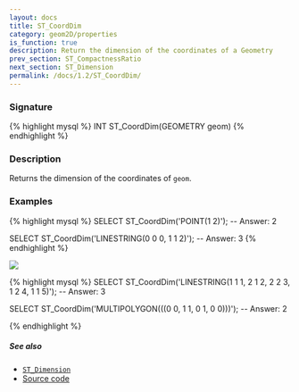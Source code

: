 ```yaml
---
layout: docs
title: ST_CoordDim
category: geom2D/properties
is_function: true
description: Return the dimension of the coordinates of a Geometry
prev_section: ST_CompactnessRatio
next_section: ST_Dimension
permalink: /docs/1.2/ST_CoordDim/
---
```


### Signature

{% highlight mysql %}
INT ST_CoordDim(GEOMETRY geom)
{% endhighlight %}

### Description
Returns the dimension of the coordinates of `geom`.

### Examples

{% highlight mysql %}
SELECT ST_CoordDim('POINT(1 2)');
-- Answer: 2

SELECT ST_CoordDim('LINESTRING(0 0 0, 1 1 2)');
-- Answer: 3
{% endhighlight %}

<img class="displayed" src="../ST_CoordDim.png"/>

{% highlight mysql %}
SELECT ST_CoordDim('LINESTRING(1 1 1, 2 1 2, 2 2 3, 1 2 4, 1 1 5)');
-- Answer: 3

SELECT ST_CoordDim('MULTIPOLYGON(((0 0, 1 1, 0 1, 0 0)))');
-- Answer: 2

{% endhighlight %}

##### See also

* [`ST_Dimension`](../ST_Dimension)
* <a href="https://github.com/orbisgis/h2gis/blob/master/h2spatial-ext/src/main/java/org/h2gis/h2spatialext/function/spatial/properties/ST_CoordDim.java" target="_blank">Source code</a>

